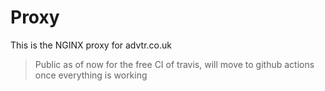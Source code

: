 # Proxy

This is the NGINX proxy for advtr.co.uk

> Public as of now for the free CI of travis,
> will move to github actions once everything is working
